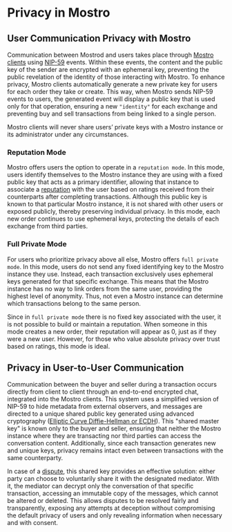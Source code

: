 # Privacy in Mostro

## User Communication Privacy with Mostro
Communication between Mostrod and users takes place through [Mostro clients](./clients.md) using [NIP-59](https://github.com/nostr-protocol/nips/blob/master/59.md) events. Within these events, the content and the public key of the sender are encrypted with an ephemeral key, preventing the public revelation of the identity of those interacting with Mostro. To enhance privacy, Mostro clients automatically generate a new private key for users for each order they take or create. This way, when Mostro sends NIP-59 events to users, the generated event will display a public key that is used only for that operation, ensuring a new `"identity"` for each exchange and preventing buy and sell transactions from being linked to a single person.

Mostro clients will never share users’ private keys with a Mostro instance or its administrator under any circumstances.

### Reputation Mode

Mostro offers users the option to operate in a `reputation mode`. In this mode, users identify themselves to the Mostro instance they are using with a fixed public key that acts as a primary identifier, allowing that instance to associate a [reputation](./reputation.md) with the user based on ratings received from their counterparts after completing transactions. Although this public key is known to that particular Mostro instance, it is not shared with other users or exposed publicly, thereby preserving individual privacy. In this mode, each new order continues to use ephemeral keys, protecting the details of each exchange from third parties.

### Full Private Mode

For users who prioritize privacy above all else, Mostro offers `full private mode`. In this mode, users do not send any fixed identifying key to the Mostro instance they use. Instead, each transaction exclusively uses ephemeral keys generated for that specific exchange. This means that the Mostro instance has no way to link orders from the same user, providing the highest level of anonymity. Thus, not even a Mostro instance can determine which transactions belong to the same person.

Since in `full private mode` there is no fixed key associated with the user, it is not possible to build or maintain a reputation. When someone in this mode creates a new order, their reputation will appear as 0, just as if they were a new user. However, for those who value absolute privacy over trust based on ratings, this mode is ideal.

## Privacy in User-to-User Communication
Communication between the buyer and seller during a transaction occurs directly from client to client through an end-to-end encrypted chat, integrated into the Mostro clients. This system uses a simplified version of NIP-59 to hide metadata from external observers, and messages are directed to a unique shared public key generated using advanced cryptography ([Elliptic Curve Diffie-Hellman or ECDH](https://mostro.network/protocol/chat.html#shared-key)). This "shared master key" is known only to the buyer and seller, ensuring that neither the Mostro instance where they are transacting nor third parties can access the conversation content. Additionally, since each transaction generates new and unique keys, privacy remains intact even between transactions with the same counterparty.

In case of a [dispute](./disputes.md), this shared key provides an effective solution: either party can choose to voluntarily share it with the designated mediator. With it, the mediator can decrypt only the conversation of that specific transaction, accessing an immutable copy of the messages, which cannot be altered or deleted. This allows disputes to be resolved fairly and transparently, exposing any attempts at deception without compromising the default privacy of users and only revealing information when necessary and with consent.

